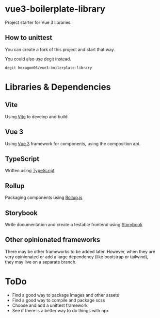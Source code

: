 # vue3-boilerplate-library

Project starter for Vue 3 libraries.

## How to unittest

You can create a fork of this project and start that way.

You could also use [degit](https://github.com/Rich-Harris/degit) instead.
```
degit hexagon06/vue3-boilerplate-library
```

# Libraries & Dependencies

## Vite 

Using [Vite](https://vitejs.dev/) to develop and build.

## Vue 3

Using [Vue 3](https://vuejs.org/) framework for components, using the composition api.

## TypeScript

Written using [TypeScript](https://www.typescriptlang.org/)

## Rollup

Packaging components using [Rollup.js](https://rollupjs.org/guide/en/)

## Storybook

Write documentation and create a testable frontend using [Storybook](https://storybook.js.org/)

## Other opinionated frameworks

There may be other frameworks to be added later. However, when they are very opinionated or add a large dependency (like bootstrap or tailwind), they may live on a separate branch.

# ToDo

- Find a good way to package images and other assets
- Find a good way to compile and package scss
- Choose and add a unittest framework
- See if there is a better way to do things with npx
